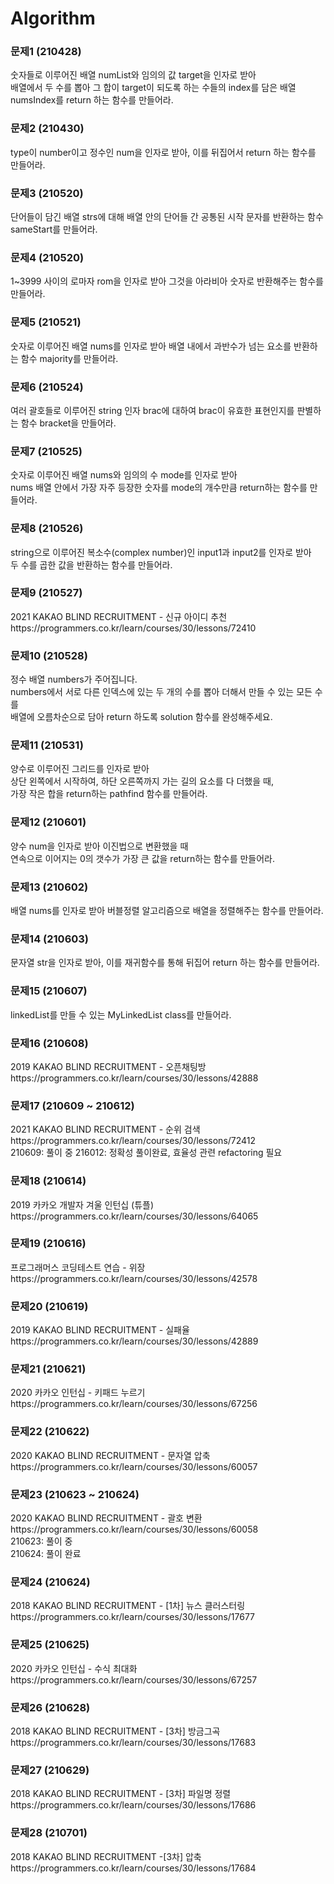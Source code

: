 # Algorithm

<h3>문제1 (210428)</h3>
숫자들로 이루어진 배열 numList와 임의의 값 target을 인자로 받아<br/>
배열에서 두 수를 뽑아 그 합이 target이 되도록 하는 수들의 index를 담은 배열 numsIndex를 return 하는 함수를 만들어라.

<h3>문제2 (210430)</h3>
type이 number이고 정수인 num을 인자로 받아, 이를 뒤집어서 return 하는 함수를 만들어라.

<h3>문제3 (210520)</h3>
단어들이 담긴 배열 strs에 대해 배열 안의 단어들 간 공통된 시작 문자를 반환하는 함수 sameStart를 만들어라.

<h3>문제4 (210520)</h3>
1~3999 사이의 로마자 rom을 인자로 받아 그것을 아라비아 숫자로 반환해주는 함수를 만들어라.

<h3>문제5 (210521)</h3>
숫자로 이루어진 배열 nums를 인자로 받아 배열 내에서 과반수가 넘는 요소를 반환하는 함수 majority를 만들어라.

<h3>문제6 (210524)</h3>
여러 괄호들로 이루어진 string 인자 brac에 대하여 brac이 유효한 표현인지를 판별하는 함수 bracket을 만들어라.

<h3>문제7 (210525)</h3>
숫자로 이루어진 배열 nums와 임의의 수 mode를 인자로 받아<br/>
nums 배열 안에서 가장 자주 등장한 숫자를 mode의 개수만큼 return하는 함수를 만들어라.

<h3>문제8 (210526)</h3>
string으로 이루어진 복소수(complex number)인 input1과 input2를 인자로 받아<br/>
두 수를 곱한 값을 반환하는 함수를 만들어라.

<h3>문제9 (210527)</h3>
2021 KAKAO BLIND RECRUITMENT - 신규 아이디 추천 <br/>
https://programmers.co.kr/learn/courses/30/lessons/72410

<h3>문제10 (210528)</h3>
정수 배열 numbers가 주어집니다. <br/>
numbers에서 서로 다른 인덱스에 있는 두 개의 수를 뽑아 더해서 만들 수 있는 모든 수를<br/>
배열에 오름차순으로 담아 return 하도록 solution 함수를 완성해주세요.

<h3>문제11 (210531)</h3>
양수로 이루어진 그리드를 인자로 받아<br/>
상단 왼쪽에서 시작하여, 하단 오른쪽까지 가는 길의 요소를 다 더했을 때,<br/>
가장 작은 합을 return하는 pathfind 함수를 만들어라.

<h3>문제12 (210601)</h3>
양수 num을 인자로 받아 이진법으로 변환했을 때<br/>
연속으로 이어지는 0의 갯수가 가장 큰 값을 return하는 함수를 만들어라.

<h3>문제13 (210602)</h3>
배열 nums를 인자로 받아 버블정렬 알고리즘으로 배열을 정렬해주는 함수를 만들어라.<br/>

<h3>문제14 (210603)</h3>
문자열 str을 인자로 받아, 이를 재귀함수를 통해 뒤집어 return 하는 함수를 만들어라.

<h3>문제15 (210607)</h3>
linkedList를 만들 수 있는 MyLinkedList class를 만들어라.

<h3>문제16 (210608)</h3>
2019 KAKAO BLIND RECRUITMENT - 오픈채팅방 <br />
https://programmers.co.kr/learn/courses/30/lessons/42888

<h3>문제17 (210609 ~ 210612) </h3>
2021 KAKAO BLIND RECRUITMENT - 순위 검색 <br />
https://programmers.co.kr/learn/courses/30/lessons/72412<br />
210609: 풀이 중
216012: 정확성 풀이완료, 효율성 관련 refactoring 필요

<h3>문제18 (210614) </h3>
2019 카카오 개발자 겨울 인턴십 (튜플) <br />
https://programmers.co.kr/learn/courses/30/lessons/64065

<h3>문제19 (210616) </h3>
프로그래머스 코딩테스트 연습 - 위장 <br />
https://programmers.co.kr/learn/courses/30/lessons/42578

<h3>문제20 (210619) </h3>
2019 KAKAO BLIND RECRUITMENT - 실패율<br />
https://programmers.co.kr/learn/courses/30/lessons/42889

<h3>문제21 (210621) </h3>
2020 카카오 인턴십 - 키패드 누르기 <br />
https://programmers.co.kr/learn/courses/30/lessons/67256

<h3>문제22 (210622) </h3>
2020 KAKAO BLIND RECRUITMENT - 문자열 압축 <br />
https://programmers.co.kr/learn/courses/30/lessons/60057

<h3>문제23 (210623 ~ 210624)</h3>
2020 KAKAO BLIND RECRUITMENT - 괄호 변환 <br />
https://programmers.co.kr/learn/courses/30/lessons/60058 <br />
210623: 풀이 중 <br />
210624: 풀이 완료

<h3>문제24 (210624)</h3>
2018 KAKAO BLIND RECRUITMENT - [1차] 뉴스 클러스터링 <br />
https://programmers.co.kr/learn/courses/30/lessons/17677

<h3>문제25 (210625)</h3>
2020 카카오 인턴십 - 수식 최대화 <br />
https://programmers.co.kr/learn/courses/30/lessons/67257

<h3>문제26 (210628)</h3>
2018 KAKAO BLIND RECRUITMENT - [3차] 방금그곡 <br />
https://programmers.co.kr/learn/courses/30/lessons/17683

<h3>문제27 (210629)</h3>
2018 KAKAO BLIND RECRUITMENT - [3차] 파일명 정렬 <br />
https://programmers.co.kr/learn/courses/30/lessons/17686

<h3>문제28 (210701)</h3>
2018 KAKAO BLIND RECRUITMENT -[3차] 압축 <br />
https://programmers.co.kr/learn/courses/30/lessons/17684
